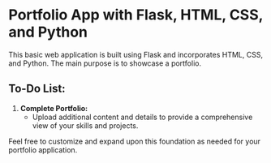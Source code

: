 # Portfolio App with Flask, HTML, CSS, and Python

This basic web application is built using Flask and incorporates HTML, CSS, and Python. The main purpose is to showcase a portfolio.

## To-Do List:

1. **Complete Portfolio:**
   - Upload additional content and details to provide a comprehensive view of your skills and projects.

Feel free to customize and expand upon this foundation as needed for your portfolio application.